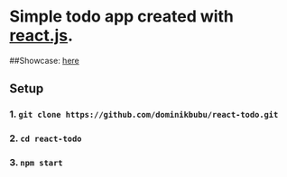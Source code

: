 # Simple todo app created with [react.js](https://reactjs.org/).

##Showcase: [here](https://dominikbubu.github.io/react-todo/)

## Setup
### 1. `git clone https://github.com/dominikbubu/react-todo.git`
### 2.  `cd react-todo`
### 3. `npm start`
